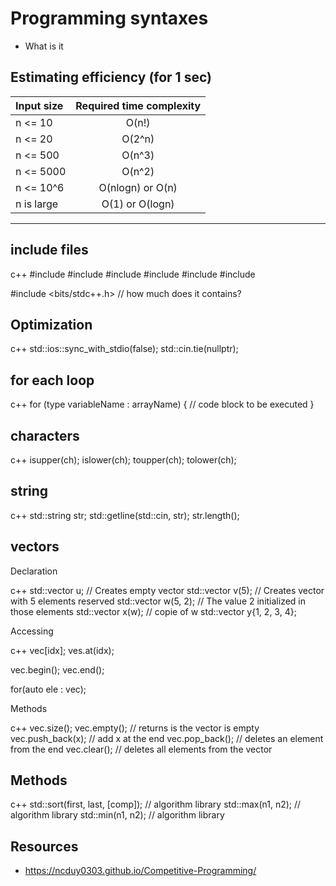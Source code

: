 # Programming syntaxes

- What is it

## Estimating efficiency (for 1 sec)

| Input size | Required time complexity |
| :--------- | :----------------------: |
| n <= 10    |          O(n!)           |
| n <= 20    |          O(2^n)          |
| n <= 500   |          O(n^3)          |
| n <= 5000  |          O(n^2)          |
| n <= 10^6  |     O(nlogn) or O(n)     |
| n is large |     O(1) or O(logn)      |

---

## include files

c++
#include <iostream>
#include <cmath>
#include <string>
#include <cstring>
#include <algorithm>
#include <vector>

#include <bits/stdc++.h> // how much does it contains?


## Optimization

c++
std::ios::sync_with_stdio(false);
std::cin.tie(nullptr);


## for each loop

c++
for (type variableName : arrayName)
{
  // code block to be executed
}


## characters

c++
isupper(ch);
islower(ch);
toupper(ch);
tolower(ch);


## string

c++
std::string str;
std::getline(std::cin, str);
str.length();


## vectors

Declaration

c++
std::vector<int> u; // Creates empty vector
std::vector<int> v(5); // Creates vector with 5 elements reserved
std::vector<int> w(5, 2); // The value 2 initialized in those elements
std::vector<int> x(w); // copie of w
std::vector<int> y{1, 2, 3, 4};


Accessing

c++
vec[idx];
ves.at(idx);

vec.begin();
vec.end();

for(auto ele : vec);


Methods

c++
vec.size();
vec.empty(); // returns is the vector is empty
vec.push_back(x); // add x at the end
vec.pop_back(); // deletes an element from the end
vec.clear(); // deletes all elements from the vector


## Methods

c++
std::sort(first, last, [comp]); // algorithm library
std::max(n1, n2); // algorithm library
std::min(n1, n2); // algorithm library


## Resources

- <https://ncduy0303.github.io/Competitive-Programming/>